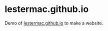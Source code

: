 # lestermac.github.io
Demo of <a href="http://lestermac.github.io">lestermac.github.io</a>
to make a website.
